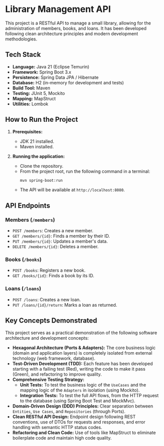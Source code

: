 # Library Management API

This project is a RESTful API to manage a small library, allowing for the administration of members, books, and loans. It has been developed following clean architecture principles and modern development methodologies.

## Tech Stack

* **Language:** Java 21 (Eclipse Temurin)
* **Framework:** Spring Boot 3.x
* **Persistence:** Spring Data JPA / Hibernate
* **Database:** H2 (in-memory for development and tests)
* **Build Tool:** Maven
* **Testing:** JUnit 5, Mockito
* **Mapping:** MapStruct
* **Utilities:** Lombok

## How to Run the Project

1.  **Prerequisites:**
    * JDK 21 installed.
    * Maven installed.

2.  **Running the application:**
    * Clone the repository.
    * From the project root, run the following command in a terminal:
        ```bash
        mvn spring-boot:run
        ```
    * The API will be available at `http://localhost:8080`.

## API Endpoints

### Members (`/members`)
* `POST /members`: Creates a new member.
* `GET /members/{id}`: Finds a member by their ID.
* `PUT /members/{id}`: Updates a member's data.
* `DELETE /members/{id}`: Deletes a member.

### Books (`/books`)
* `POST /books`: Registers a new book.
* `GET /books/{id}`: Finds a book by its ID.

### Loans (`/loans`)
* `POST /loans`: Creates a new loan.
* `PUT /loans/{id}/return`: Marks a loan as returned.

## Key Concepts Demonstrated

This project serves as a practical demonstration of the following software architecture and development concepts:

* **Hexagonal Architecture (Ports & Adapters):** The core business logic (domain and application layers) is completely isolated from external technology (web framework, database).
* **Test-Driven Development (TDD):** Each feature has been developed starting with a failing test (Red), writing the code to make it pass (Green), and refactoring to improve quality.
* **Comprehensive Testing Strategy:**
    * **Unit Tests:** To test the business logic of the `UseCases` and the mapping logic of the `Adapters` in isolation (using Mockito).
    * **Integration Tests:** To test the full API flows, from the HTTP request to the database (using Spring Boot Test and MockMvc).
* **Domain-Driven Design (DDD) Principles:** Clear separation between `Entities`, `Use Cases`, and `Repositories` (through Ports).
* **Clean RESTful API Design:** Endpoint design following REST conventions, use of DTOs for requests and responses, and error handling with semantic HTTP status codes.
* **Refactoring and Clean Code:** Use of tools like MapStruct to eliminate boilerplate code and maintain high code quality.